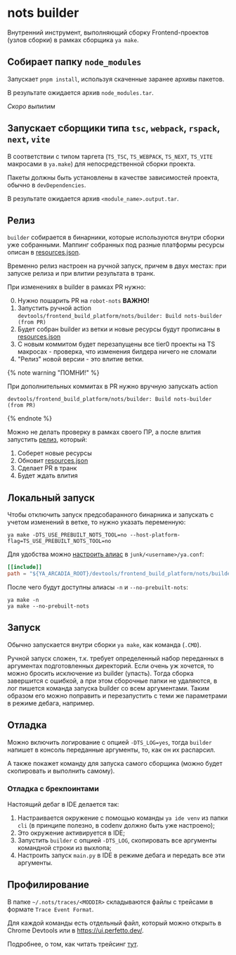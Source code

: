 # nots builder

Внутренний инструмент, выполняющий сборку Frontend-проектов (узлов сборки) в рамках сборщика `ya make`.

## Собирает папку `node_modules`

Запускает `pnpm install`, используя скаченные заранее архивы пакетов.

В результате ожидается архив `node_modules.tar`.

_Скоро выпилим_

## Запускает сборщики типа `tsc`, `webpack`, `rspack`, `next`, `vite`

В соответствии с типом таргета (`TS_TSC`, `TS_WEBPACK`, `TS_NEXT`, `TS_VITE` макросами в `ya.make`) для непосредственной сборки проекта.

Пакеты должны быть установлены в качестве зависимостей проекта, обычно в `devDependencies`.

В результате ожидается архив `<module_name>.output.tar`.

## Релиз

`builder` собирается в бинарники, которые используются внутри сборки уже собранными.
Маппинг собранных под разные платформы ресурсы описан в [resources.json](./resources.json).

Временно релиз настроен на ручной запуск, причем в двух местах: при запуске релиза и при влитии результата в транк.

При изменениях в builder в рамках PR нужно:

0. Нужно пошарить PR на `robot-nots` **ВАЖНО!**
1. Запустить ручной action `devtools/frontend_build_platform/nots/builder: Build nots-builder (from PR)`
2. Будет собран builder из ветки и новые ресурсы будут прописаны в [resources.json](./resources.json)
3. С новым коммитом будет перезапущены все tier0 проекты на TS макросах - проверка, что изменения билдера ничего не сломали
4. "Релиз" новой версии - это влитие ветки.

{% note warning "ПОМНИ!" %}

При дополнительных коммитах в PR нужно вручную запускать action

```
devtools/frontend_build_platform/nots/builder: Build nots-builder (from PR)
```

{% endnote %}

Можно не делать проверку в рамках своего ПР, а после влития запустить
[релиз](https://a.yandex-team.ru/projects/?frontend_build_platform/ci/releases/timeline?dir=devtools%2Ffrontend_build_platform%2Fnots%2Fbuilder&id=release-nots),
который:

1. Соберет новые ресурсы
2. Обновит [resources.json](./resources.json)
3. Сделает PR в транк
4. Будет ждать влития

## Локальный запуск

Чтобы отключить запуск предсобаранного бинарника и запускать с учетом изменений в ветке, то нужно указать переменную:

```shell
ya make -DTS_USE_PREBUILT_NOTS_TOOL=no --host-platform-flag=TS_USE_PREBUILT_NOTS_TOOL=no
```

Для удобства можно [настроить алиас](https://docs.yandex-team.ru/yatool/usage/options#primer-otklyuchenie-predpostroennyh-tulov) в `junk/<username>/ya.conf`:

```toml
[[include]]
path = "${YA_ARCADIA_ROOT}/devtools/frontend_build_platform/nots/builder/builder.ya.conf"
```

После чего будут доступны алиасы `-n` и `--no-prebuilt-nots`:

```shell
ya make -n
ya make --no-prebuilt-nots
```

## Запуск

Обычно запускается внутри сборки `ya make`, как команда (`.CMD`).

Ручной запуск сложен, т.к. требует определенный набор переданных в аргументах подготовленных директорий.
Если очень уж хочется, то можно бросить исключение из builder (упасть).
Тогда сборка завершится с ошибкой, а при этом сборочные папки не удаляются, в лог пишется команда запуска builder со всем аргументами.
Таким образом его можно поправить и перезапустить с теми же параметрами в режиме дебага, например.

## Отладка

Можно включить логирование с опцией `-DTS_LOG=yes`, тогда `builder` напишет в консоль переданные аргументы, то, как он их распарсил.

А также покажет команду для запуска самого сборщика (можно будет скопировать и выполнить самому).

### Отладка с брекпоинтами

Настоящий дебаг в IDE делается так:

1. Настраивается окружение с помощью команды `ya ide venv` из папки `cli` (в принципе полезно, в codenv должно быть уже настроено);
2. Это окружение активируется в IDE;
3. Запустить `builder` с опцией `-DTS_LOG`, скопировать все аргументы командной строки из выхлопа;
4. Настроить запуск `main.py` в IDE в режиме дебага и передать все эти аргументы.

## Профилирование

В папке `~/.nots/traces/<MODDIR>` складываются файлы с трейсами в формате `Trace Event Format`.

Для каждой команды есть отдельный файл, который можно открыть в Chrome Devtools или в https://ui.perfetto.dev/.

Подробнее, о том, как читать трейсинг [тут](../../libraries/logging/README.md).
